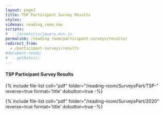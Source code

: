 ```yaml
---
layout: page2
title: TSP Participant Survey Results
styles:
sidenav: reading_room_nav
scripts:
#  - /assets/js/jquery.min.js
permalink: /reading-room/participant-surveys/results/
redirect_from:
  - /participant-surveys/results
#document-ready:
#  - getRate();
---
```


#### TSP Participant Survey Results

{% include file-list coll="pdf" folder="/reading-room/SurveysPart/TSP-" reverse=true format='title' dobutton=true -%}

{% include file-list coll="pdf" folder="/reading-room/SurveysPart/2020" reverse=true format='title' dobutton=true -%}

<!-- CONTENT END -->
